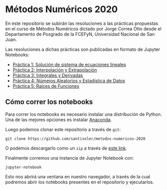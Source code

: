 # Métodos Numéricos 2020

En este repositorio se subirán las resoluciones a las prácticas propuestas en
el curso de Métodos Numéricos dictado por Jorge Correa Otto desde el
Departamento de Posgrado de la FCEFyN, Universidad Nacional de San Juan.

Las resoluciones a dichas prácticas son publicadas en formato de Jupyter
Notebooks:

- [Práctica 1: Solución de sistema de ecuaciones lineales](https://nbviewer.jupyter.org/github/santisoler/metodos-numericos-2020/blob/master/practicas/01%20Sistemas%20de%20Ecuaciones%20Lineales.ipynb)
- [Práctica 2: Interpolación y Extrapolación](https://nbviewer.jupyter.org/github/santisoler/metodos-numericos-2020/blob/master/practicas/02%20Interpolacion%20y%20Extrapolacion.ipynb)
- [Práctica 3: Integrales y Derivadas](https://nbviewer.jupyter.org/github/santisoler/metodos-numericos-2020/blob/master/practicas/03%20Integrales%20y%20Derivadas.ipynb)
- [Práctica 4: Números Aleatorios y Estadística de Datos](https://nbviewer.jupyter.org/github/santisoler/metodos-numericos-2020/blob/master/practicas/04%20Numeros%20Aleatorios%20y%20Estadistica%20de%20Datos.ipynb)
- [Práctica 5: Raíces de Funciones](https://nbviewer.jupyter.org/github/santisoler/metodos-numericos-2020/blob/master/practicas/05%20Raices%20de%20Funciones.ipynb)


## Cómo correr los notebooks

Para correr los notebooks es necesario instalar una distribución de Python.
Una de las mejores opciones es instalar [Anaconda](https://www.anaconda.com/).

Luego podemos clonar este repositorio a través de `git`:
```
git clone https://github.com/santisoler/metodos-numericos-2020
```

O podemos descargarlo como un `zip` a través de
[este link](https://github.com/santisoler/metodos-numericos-2020/archive/master.zip).

Finalmente corremos una instancia de Jupyter Notebook con:
```
jupyter-notebook
```
Esto nos abrirá una ventana en nuestro navegador, a través de la cual podremos
abrir los notebooks presentes en el repositorio y ejecutarlos.



